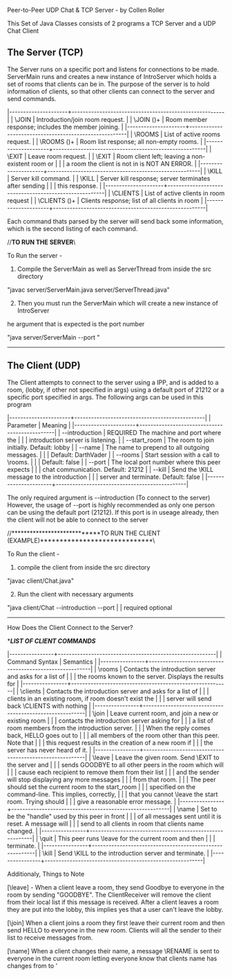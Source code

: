 Peer-to-Peer UDP Chat & TCP Server - by Collen Roller

This Set of Java Classes consists of 2 programs a TCP Server and a UDP Chat Client

The Server (TCP)
----------------------------------------------------------------------------------------
The Server runs on a specific port  and listens for connections to be made. 
ServerMain runs and creates a new instance of IntroServer which holds a set of rooms 
that clients can be in. The purpose of the server is to hold information of clients, 
so that other clients can connect to the server and send commands. 

|---------------------+-------------------------------------------------------|
| \JOIN <RM> <IPP>    | Introduction/join room request.                       |
| \JOIN <RM> (<IPP>)+ | Room member response; includes the member joining.    |
|---------------------+-------------------------------------------------------|
| \ROOMS              | List of active rooms request.                         |
| \ROOMS (<RM>)+      | Room list response; all non-empty rooms.              |
|---------------------+-------------------------------------------------------|
| \EXIT <RM> <IPP>    | Leave room request.                                   |
| \EXIT  <RM>         | Room client left; leaving a non-existent room or      |
|                     | a room the client is not in is NOT AN ERROR.          |
|---------------------+-------------------------------------------------------|
| \KILL               | Server kill command.                                  |
| \KILL               | Server kill response; server terminates after sending |
|                     | this response.                                        |
|---------------------+-------------------------------------------------------|
| \CLIENTS <RM>       | List of active clients in room request                |
| \CLIENTS (<IPP>)+   | Clients response; list of all clients in room         |
|---------------------+-------------------------------------------------------|

Each command thats parsed by the server will send back some information, which is
the second listing of each command.

//**********************************TO RUN THE SERVER**********************************\\

To Run the server - 

1) Compile the ServerMain as well as ServerThread from inside the src directory

"javac server/ServerMain.java server/ServerThread.java"

2) Then you must run the ServerMain which will create a new instance of IntroServer

he argument that is expected is the port number

"java server/ServerMain --port <port>"

----------------------------------------------------------------------------------------


The Client (UDP)
----------------------------------------------------------------------------------------
The Client attempts to connect to the server using a IPP, and is added to a room,
(lobby, if other not specified in args) using a default port of 21212 or a 
specific port specified in args. The following args can be used in this program

|----------------------+-----------------------------------------------|
| Parameter            | Meaning                                       |
|----------------------+-----------------------------------------------|
| --introduction <IPP> | REQUIRED The machine and port where the       |
|                      | introduction server is listening.             |
| --start_room <RM>    | The room to join initially. Default: lobby    |
| --name <NM>          | The name to prepend to all outgoing messages. |
|                      | Default: DarthVader                           |
| --rooms              | Start session with a call to \rooms.          |
|                      | Default: false                                |
| --port <port>        | The local port number where this peer expects |
|                      | chat communication. Default: 21212            |
| --kill               | Send the \KILL message to the introduction    |
|                      | server and terminate. Default: false          |
|----------------------+-----------------------------------------------|

The only required argument is --introduction <IPP> (To connect to the server)
However, the usage of --port is highly recommended as only one person can be using
the default port (21212). If this port is in useage already, then the client will
not be able to connect to the server

//****************************TO RUN THE CLIENT (EXAMPLE)*****************************\\

To Run the client - 

1) compile the client from inside the src directory

"javac client/Chat.java"

2) Run the client with necessary arguments

"java client/Chat --introduction <IPP> --port <port>
			|		   |
		     required		optional
						 
----------------------------------------------------------------------------------------

How Does the Client Connect to the Server?

********LIST OF CLIENT COMMANDS*******

|----------------+---------------------------------------------------------|
| Command Syntax | Semantics                                               |
|----------------+---------------------------------------------------------|
| \rooms         | Contacts the introduction server and asks for a list of |
|                | the rooms known to the server. Displays the results for | 
|----------------+---------------------------------------------------------|
| \clients <RM>  | Contacts the introduction server and asks for a list of |
|		 		 | clients in an existing room, if room doesn't exist the  |
|		 		 | server will send back \CLIENTS <RM> with nothing 	   |
|----------------+---------------------------------------------------------|
| \join <RM>     | Leave current room, and join a new or existing room     |
|		 		 | contacts the introduction server asking for             |
|                | a list of room members from the introduction server.    |
|                | When the reply comes back, HELLO goes out to            | 
|                | all members of the room other than this peer. Note that |
|                | this request results in the creation of a new room if   |
|                | the server has never heard of it.                       |
|----------------+---------------------------------------------------------|
| \leave <RM>    | Leave the given room. Send \EXIT to the server and      |
|                | sends GOODBYE to all other peers in the room which will |
|		 		 | cause each recipient to remove them from their list     |
|                | and the sender will stop displaying any more messages   |
|		 		 | from that room.            				   			   |
|                | The peer should set the current room to the start_room  |
|                | specified on the command-line. This implies, correctly, |
|                | that you cannot \leave the start room. Trying should    |
|                | give a reasonable error message.                        |
|----------------+---------------------------------------------------------|
| \name <NM>     | Set <NM> to be the "handle" used by this peer in front  |
|                | of all messages sent until it is reset. A message will  |
|                | send to all clients in room that clients name changed.  |
|----------------+---------------------------------------------------------|
| \quit          | This peer runs \leave for the current room and then	   |
|                | terminate.                                              |
|----------------+---------------------------------------------------------|
| \kill          | Send \KILL to the introduction server and terminate.    |
|----------------+---------------------------------------------------------|

Additionaly, Things to Note

[\leave] - When a client leave a room, they send Goodbye to everyone in the 
room by sending "GOODBYE". The ClientReceiver will remove the client from 
their local list if this message is received. After a client leaves a room they 
are put into the lobby, this implies yes that a user can't leave the lobby.

[\join] When a client joins a room they first leave their current room and then send
HELLO to everyone in the new room. Clients will all the sender to their list to
receive messages from.

[\name] When a client changes their name, a message \RENAME is sent to everyone
in the current room letting everyone know that clients name has changes from <NM> to <NM>'






